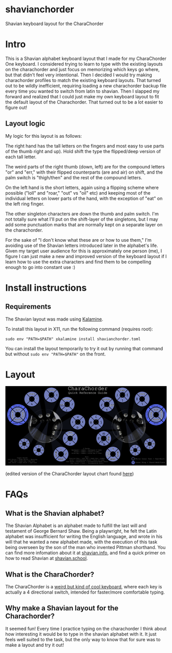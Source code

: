 # shavianchorder
Shavian keyboard layout for the CharaChorder

# Intro
This is a Shavian alphabet keyboard layout that I made for my CharaChorder One keyboard.  I considered trying to learn to type with the existing layouts on the charachorder and just focus on memorizing which keys go where, but that didn't feel very intentional.  Then I decided I would try making charachorder profiles to match the existing keyboard layouts.  That turned out to be wildly inefficient, requiring loading a new charachorder backup file every time you wanted to switch from latin to shavian.  Then I slapped my forward and realized that I could just make my own keyboard layout to fit the default layout of the Charachorder.  That turned out to be a lot easier to figure out!

## Layout logic
My logic for this layout is as follows:

The right hand has the tall letters on the fingers and most easy to use parts of the thumb right and up).  Hold shift the type the flipped/deep version of each tall letter.

The weird parts of the right thumb (down, left) are for the compound letters "or" and "err," with their flipped counterparts (are and air) on shift, and the palm switch is "thigh/then" and the rest of the compound letters.

On the left hand is the short letters, again using a flipping scheme where possible ("loll" and "roar," "out" vs "oil" etc) and keeping most of the individual letters on lower parts of the hand, with the exception of "eat" on the left ring finger.

The other singleton characters are down the thumb and palm switch.  I'm not totally sure what I'll put on the shift-layer of the singletons, but I may add some punctuation marks that are normally kept on a separate layer on the charachorder.

For the sake of "I don't know what these are or how to use them," I'm avoiding use of the Shavian letters introduced later in the alphabet's life.  Given my target user audience for this is approximately one person (me), I figure I can just make a new and improved version of the keyboard layout if I learn how to use the extra characters and find them to be compelling enough to go into constant use :)


# Install instructions

## Requirements
The Shavian layout was made using [Kalamine](https://github.com/OneDeadKey/kalamine).

To install this layout in X11, run the following command (requires root):
```
sudo env "PATH=$PATH" xkalamine install shavianchorder.toml
```

You can install the layout temporarily to try it out by running that command but without `sudo env "PATH=$PATH"` on the front.

# Layout

![layout made in Krita](https://github.com/Dio9sys/shavianchorder/blob/main/CCShavian.png)

(edited version of the CharaChorder layout chart found [here](https://docs.charachorder.com/CharaChorder%20One.html#learning-the-layout))

# FAQs

## What is the Shavian alphabet?
The Shavian Alphabet is an alphabet made to fulfill the last will and testament of George Bernard Shaw.  Being a playwright, he felt the Latin alphabet was insufficient for writing the English language, and wrote in his will that he wanted
a new alphabet made, with the execution of this task being overseen by the son of the man who invented Pittman shorthand.  You can find more infomation about it at [shavian.info](https://www.shavian.info/), and find a quick primer on how to read Shavian at [shavian.school](https://shavian.school/?l=0).

## What is the CharaChorder?
The CharaChorder is a [weird but kind of cool keyboard](https://www.charachorder.com/), where each key is actually a 4 directional switch, intended for faster/more comfortable typing.

## Why make a Shavian layout for the Charachorder?
It seemed fun!  Every time I practice typing on the charachorder I think about how interesting it would be to type in the shavian alphabet with it.  It just feels well suited to the task, but the only way to know that for sure was to make a layout and try it out!
